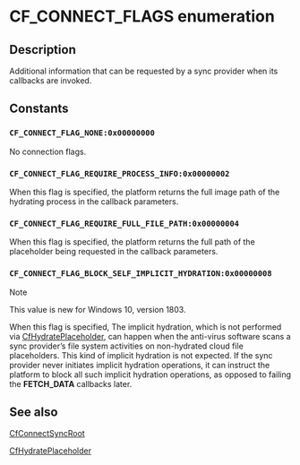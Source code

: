 # CF_CONNECT_FLAGS enumeration

## Description

Additional information that can be requested by a sync provider when its callbacks are invoked.

## Constants

### `CF_CONNECT_FLAG_NONE:0x00000000`

No connection flags.

### `CF_CONNECT_FLAG_REQUIRE_PROCESS_INFO:0x00000002`

When this flag is specified, the platform returns the full image path of the hydrating process in the callback parameters.

### `CF_CONNECT_FLAG_REQUIRE_FULL_FILE_PATH:0x00000004`

When this flag is specified, the platform returns the full path of the placeholder being requested in the callback parameters.

### `CF_CONNECT_FLAG_BLOCK_SELF_IMPLICIT_HYDRATION:0x00000008`

>[!NOTE]
>This value is new for Windows 10, version 1803.

When this flag is specified, The implicit hydration, which is not performed via [CfHydratePlaceholder](https://learn.microsoft.com/windows/win32/api/cfapi/nf-cfapi-cfhydrateplaceholder), can happen when the anti-virus software scans a sync provider’s file system activities on non-hydrated cloud file placeholders. This kind of implicit hydration is not expected. If the sync provider never initiates implicit hydration operations, it can instruct the platform to block all such implicit hydration operations, as opposed to failing the **FETCH_DATA** callbacks later.

## See also

[CfConnectSyncRoot](https://learn.microsoft.com/windows/win32/api/cfapi/nf-cfapi-cfconnectsyncroot)

[CfHydratePlaceholder](https://learn.microsoft.com/windows/win32/api/cfapi/nf-cfapi-cfhydrateplaceholder)